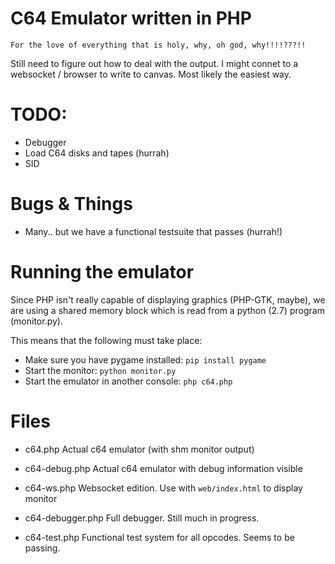 C64 Emulator written in PHP
===========================

    For the love of everything that is holy, why, oh god, why!!!!???!!


Still need to figure out how to deal with the output. I might connet to a websocket / browser 
to write to canvas. Most likely the easiest way.

# TODO:
 - Debugger
 - Load C64 disks and tapes (hurrah)
 - SID
   
   
# Bugs & Things
 - Many.. but we have a functional testsuite that passes (hurrah!)


# Running the emulator
Since PHP isn't really capable of displaying graphics (PHP-GTK, maybe), we are using a shared memory block which is read
from a python (2.7) program (monitor.py).
 
This means that the following must take place:

  - Make sure you have pygame installed: `pip install pygame`
  - Start the monitor:  `python monitor.py`
  - Start the emulator in another console: `php c64.php`
 
 
# Files
  - c64.php
  Actual c64 emulator (with shm monitor output)
   
  - c64-debug.php
  Actual c64 emulator with debug information visible
  
  - c64-ws.php
  Websocket edition. Use with `web/index.html` to display monitor
  
  - c64-debugger.php
  Full debugger. Still much in progress.
  
  - c64-test.php
  Functional test system for all opcodes. Seems to be passing.
